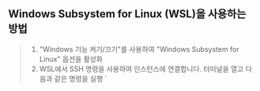 ## Windows Subsystem for Linux (WSL)을 사용하는 방법
> 1.  "Windows 기능 켜기/끄기"를 사용하여 "Windows Subsystem for Linux" 옵션을 활성화
> 2. WSL에서 SSH 명령을 사용하여 인스턴스에 연결합니다. 터미널을 열고 다음과 같은 명령을 실행
`